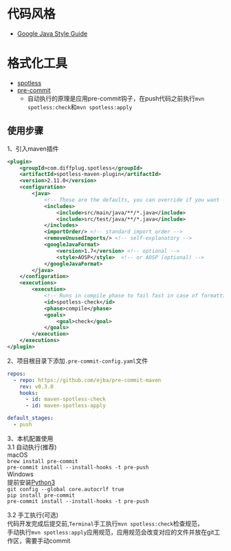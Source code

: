 # 代码风格  
- [Google Java Style Guide](https://google.github.io/styleguide/javaguide.html)
# 格式化工具
- [spotless](https://github.com/diffplug/spotless)
- [pre-commit](https://pre-commit.com/)
  - 自动执行的原理是应用pre-commit钩子，在push代码之前执行`mvn spotless:check`和`mvn spotless:apply`  
## 使用步骤
1、引入maven插件
```xml
<plugin>
    <groupId>com.diffplug.spotless</groupId>
    <artifactId>spotless-maven-plugin</artifactId>
    <version>2.11.0</version>
    <configuration>
        <java>
            <!-- These are the defaults, you can override if you want -->
            <includes>
                <include>src/main/java/**/*.java</include>
                <include>src/test/java/**/*.java</include>
            </includes>
            <importOrder/> <!-- standard import order -->
            <removeUnusedImports/> <!-- self-explanatory -->
            <googleJavaFormat>
                <version>1.7</version> <!-- optional -->
                <style>AOSP</style>  <!-- or AOSP (optional) -->
            </googleJavaFormat>
        </java>
    </configuration>
    <executions>
        <execution>
            <!-- Runs in compile phase to fail fast in case of formatting issues.-->
            <id>spotless-check</id>
            <phase>compile</phase>
            <goals>
                <goal>check</goal>
            </goals>
        </execution>
    </executions>
</plugin>
```
2、项目根目录下添加`.pre-commit-config.yaml`文件 
```yaml
repos:
  - repo: https://github.com/ejba/pre-commit-maven
    rev: v0.3.0
    hooks:
      - id: maven-spotless-check
      - id: maven-spotless-apply

default_stages:
  - push
```
3、本机配置使用  
3.1 自动执行(推荐)  
macOS  
`brew install pre-commit`  
`pre-commit install --install-hooks -t pre-push`  
Windows  
提前安装[Python3](https://www.python.org/)  
`git config --global core.autocrlf true`  
`pip install pre-commit`  
`pre-commit install --install-hooks -t pre-push`  

3.2 手工执行(可选)  
代码开发完成后提交前,`Terminal`手工执行`mvn spotless:check`检查规范，  
手动执行`mvn spotless:apply`应用规范，应用规范会改变对应的文件并放在git工作区，需要手动commit  

